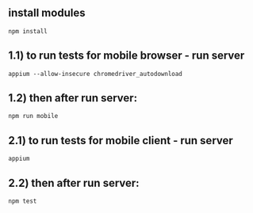 ## install modules
```
npm install
```

## 1.1) to run tests for mobile browser - run server  
```
appium --allow-insecure chromedriver_autodownload
```

## 1.2) then after run server:
```
npm run mobile
```
## 2.1) to run tests for mobile client - run server
```
appium
```

## 2.2) then after run server:
```
npm test
```